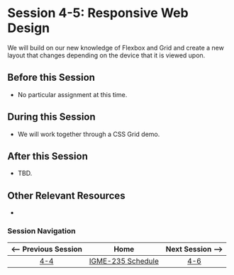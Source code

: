 # Session 4-5: Responsive Web Design

We will build on our new knowledge of Flexbox and Grid and create a new layout that changes depending on the device that it is viewed upon.

## Before this Session
- No particular assignment at this time.

## During this Session
- We will work together through a CSS Grid demo.

## After this Session
- TBD.

## Other Relevant Resources
- 

### Session Navigation

| <-- Previous Session |               Home                  | Next Session --> |
|:--------------------:|:-----------------------------------:|:----------------:|
|  [4-4](4-4.md)       | [IGME-235 Schedule](../schedule.md) |   [4-6](4-6.md)  |

